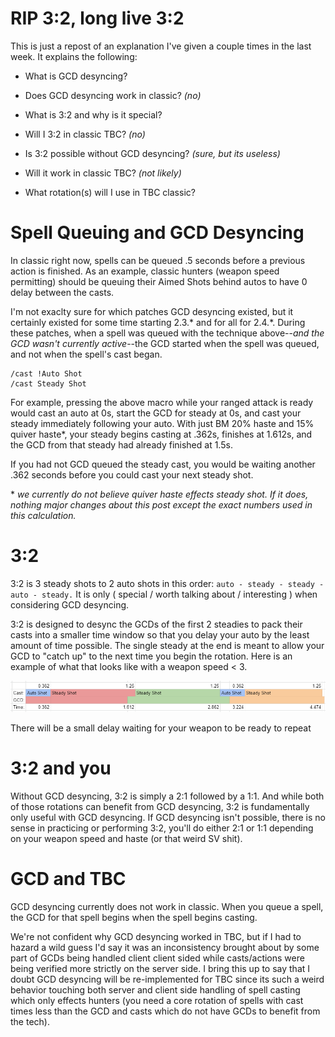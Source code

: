 # RIP 3:2, long live 3:2

This is just a repost of an explanation I've given a couple times in the last week.  It explains the following:

- What is GCD desyncing?
- Does GCD desyncing work in classic? _(no)_

- What is 3:2 and why is it special?
- Will I 3:2 in classic TBC? _(no)_

- Is 3:2 possible without GCD desyncing? _(sure, but its useless)_

- Will it work in classic TBC? _(not likely)_
- What rotation(s) will I use in TBC classic?

# Spell Queuing and GCD Desyncing

In classic right now, spells can be queued .5 seconds before a previous action is finished.  As an example, classic hunters (weapon speed permitting) should be queuing their Aimed Shots behind autos to have 0 delay between the casts.

I'm not exaclty sure for which patches GCD desyncing existed, but it certainly existed for some time starting 2.3.* and for all for 2.4.*.  During these patches, when a spell was queued with the technique above--_and the GCD wasn't currently active_--the GCD started when the spell was queued, and not when the spell's cast began.  

```
/cast !Auto Shot
/cast Steady Shot
```

For example, pressing the above macro while your ranged attack is ready would cast an auto at 0s, start the GCD for steady at 0s, and cast your steady immediately following your auto.  With just BM 20% haste and 15% quiver haste\*, your steady begins casting at .362s, finishes at 1.612s, and the GCD from that steady had already finished at 1.5s.

If you had not GCD queued the steady cast, you would be waiting another .362 seconds before you could cast your next steady shot.

\* _we currently do not believe quiver haste effects steady shot.  If it does, nothing major changes about this post except the exact numbers used in this calculation._


# 3:2

3:2 is 3 steady shots to 2 auto shots in this order: `auto - steady - steady - auto - steady.`  It is only ( special / worth talking about / interesting ) when considering GCD desyncing.

3:2 is designed to desync the GCDs of the first 2 steadies to pack their casts into a smaller time window so that you delay your auto by the least amount of time possible.  The single steady at the end is meant to allow your GCD to "catch up" to the next time you begin the rotation.  Here is an example of what that looks like with a weapon speed < 3.  

![](./threetwo.png)

There will be a small delay waiting for your weapon to be ready to repeat

# 3:2 and you

Without GCD desyncing, 3:2 is simply a 2:1 followed by a 1:1.  And while both of those rotations can benefit from GCD desyncing, 3:2 is fundamentally only useful with GCD desyncing.  If GCD desyncing isn't possible, there is no sense in practicing or performing 3:2, you'll do either 2:1 or 1:1 depending on your weapon speed and haste (or that weird SV shit).

# GCD and TBC

GCD desyncing currently does not work in classic.  When you queue a spell, the GCD for that spell begins when the spell begins casting.  

We're not confident why GCD desyncing worked in TBC, but if I had to hazard a wild guess I'd say it was an inconsistency brought about by some part of GCDs being handled client client sided while casts/actions were being verified more strictly on the server side.  I bring this up to say that I doubt GCD desyncing will be re-implemented for TBC since its such a weird behavior touching both server and client side handling of spell casting which only effects hunters (you need a core rotation of spells with cast times less than the GCD and casts which do not have GCDs to benefit from the tech).
